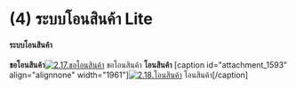# (4)    ระบบโอนสินค้า Lite

#### ระบบโอนสินค้า

**ขอโอนสินค้า**[![2.17.ขอโอนสินค้า](/images/2.17.ขอโอนสินค้า.jpg)](/images/2.17.ขอโอนสินค้า.jpg) ขอโอนสินค้า   **โอนสินค้า**
[caption id="attachment_1593" align="alignnone"
width="1961"][![2.18.โอนสินค้า](/images/2.18.โอนสินค้า.jpg)](/images/2.18.โอนสินค้า.jpg) โอนสินค้า[/caption]  

